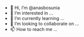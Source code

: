 - 👋 Hi, I’m @anasbosunia
- 👀 I’m interested in ...
- 🌱 I’m currently learning ...
- 💞️ I’m looking to collaborate on ...
- 📫 How to reach me ...

<!---
anasbosunia/anasbosunia is a ✨ special ✨ repository because its `README.md` (this file) appears on your GitHub profile.
You can click the Preview link to take a look at your changes.
--->
